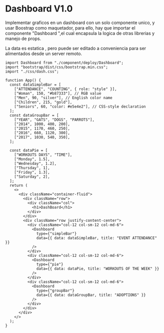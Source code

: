# Dashboard V1.0

Implementar graficos en un dashboard con un solo componente unico, y usar Boostrap como maquetador, para ello, hay que importar el componente "Dashboard ",el cual encapsula la logica de otras librerias y manejo de props.

La data es estatica , pero puede ser editado a conveniencia para ser alimentados desde un server remoto.

```JSX
import Dashboard from "./component/deploy/Dashboard";
import "bootstrap/dist/css/bootstrap.min.css";
import "./css/dash.css";

function App() {
  const dataSimpleBar = [
    ["ATTENDANCE", "COUNTING", { role: "style" }],
    ["Woman", 150, "#b87333"], // RGB value
    ["Men", 90, "silver"], // English color name
    ["Children", 215, "gold"],
    ["Seniors", 60, "color: #e5e4e2"], // CSS-style declaration
  ];
  const dataGroupBar = [
    ["YEAR", "GATS", "DOGS", "PARROTS"],
    ["2014", 1000, 400, 200],
    ["2015", 1170, 460, 250],
    ["2016", 660, 1120, 300],
    ["2017", 1030, 540, 350],
  ];

  const dataPie = [
    ["WORKOUTS DAYS", "TIME"],
    ["Monday", 1.5],
    ["Wednesday", 1.2],
    ["Thursday", 1],
    ["Friday", 1.3],
    ["Saturday", 2],
  ];
  return (
    <>
      <div className="container-fluid">
        <div className="row">
          <div className="col">
            <h1>DashBoard</h1>
          </div>
        </div>
        <div className="row justify-content-center">
          <div className="col-12 col-sm-12 col-md-6">
            <Dashboard
              type={"simpleBar"}
              data={{ data: dataSimpleBar, title: "EVENT ATTENDANCE" }}
            />
          </div>
          <div className="col-12 col-sm-12 col-md-6">
            <Dashboard
              type={"pie"}
              data={{ data: dataPie, title: "WORKOUTS OF THE WEEK" }}
            />
          </div>
          <div className="col-12 col-sm-12 col-md-6">
            <Dashboard
              type={"groupBar"}
              data={{ data: dataGroupBar, title: "ADOPTIONS" }}
            />
          </div>
        </div>
      </div>
    </>
  );
}
```
